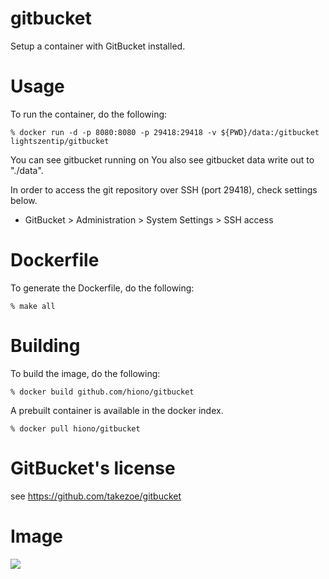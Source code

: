 # gitbucket

Setup a container with GitBucket installed.

# Usage
To run the container, do the following:

    % docker run -d -p 8080:8080 -p 29418:29418 -v ${PWD}/data:/gitbucket lightszentip/gitbucket

You can see gitbucket running on 
You also see gitbucket data write out to "./data".

In order to access the git repository over SSH (port 29418), check settings below.

  - GitBucket > Administration > System Settings > SSH access

# Dockerfile

To generate the Dockerfile, do the following:

    % make all

# Building

To build the image, do the following:

    % docker build github.com/hiono/gitbucket

A prebuilt container is available in the docker index.

    % docker pull hiono/gitbucket

# GitBucket's license

see https://github.com/takezoe/gitbucket

# Image

[![](https://images.microbadger.com/badges/image/hiono/gitbucket.svg)](https://microbadger.com/images/hiono/gitbucket "Get your own image badge on microbadger.com")
